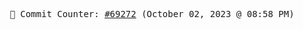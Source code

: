 <p align="center">
    <samp>
        📮 Commit Counter: <a href="https://github.com/Javascript-void0/Javascript-void0/commits/main">#69272</a> (October 02, 2023 @ 08:58 PM)
    </samp>
</p>